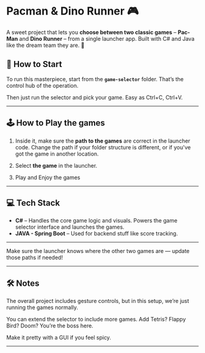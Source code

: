 # Pacman & Dino Runner 🎮

A sweet project that lets you **choose between two classic games** – **Pac-Man** and **Dino Runner** – from a single launcher app. Built with C# and Java like the dream team they are. 🤝

## 🚀 How to Start

To run this masterpiece, start from the **`game-selector`** folder. That’s the control hub of the operation.

Then just run the selector and pick your game. Easy as Ctrl+C, Ctrl+V.

---

## 🕹️ How to Play the games

1. Inside it, make sure the **path to the games** are correct in the launcher code.
   Change the path if your folder structure is different, or if you've got the game in another location.

2. Select **the game** in the launcher.

3. Play and Enjoy the games

---

## 💻 Tech Stack

- **C#** – Handles the core game logic and visuals. Powers the game selector interface and launches the games.
- **JAVA - Spring Boot** – Used for backend stuff like score tracking.

---

Make sure the launcher knows where the other two games are — update those paths if needed!

---

## 🛠️ Notes
The overall project includes gesture controls, but in this setup, we’re just running the games normally.

You can extend the selector to include more games. Add Tetris? Flappy Bird? Doom? You’re the boss here.

Make it pretty with a GUI if you feel spicy.

---
